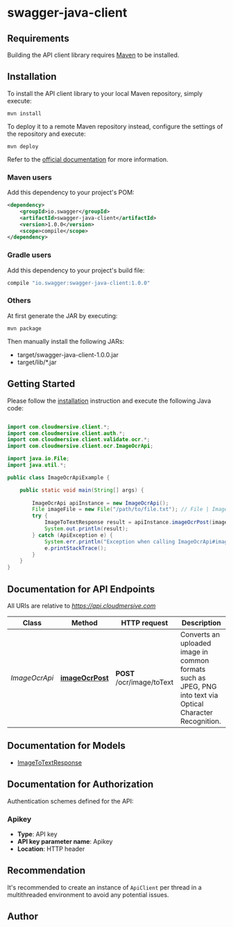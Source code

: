 # swagger-java-client

## Requirements

Building the API client library requires [Maven](https://maven.apache.org/) to be installed.

## Installation

To install the API client library to your local Maven repository, simply execute:

```shell
mvn install
```

To deploy it to a remote Maven repository instead, configure the settings of the repository and execute:

```shell
mvn deploy
```

Refer to the [official documentation](https://maven.apache.org/plugins/maven-deploy-plugin/usage.html) for more information.

### Maven users

Add this dependency to your project's POM:

```xml
<dependency>
    <groupId>io.swagger</groupId>
    <artifactId>swagger-java-client</artifactId>
    <version>1.0.0</version>
    <scope>compile</scope>
</dependency>
```

### Gradle users

Add this dependency to your project's build file:

```groovy
compile "io.swagger:swagger-java-client:1.0.0"
```

### Others

At first generate the JAR by executing:

    mvn package

Then manually install the following JARs:

* target/swagger-java-client-1.0.0.jar
* target/lib/*.jar

## Getting Started

Please follow the [installation](#installation) instruction and execute the following Java code:

```java

import com.cloudmersive.client.*;
import com.cloudmersive.client.auth.*;
import com.cloudmersive.client.validate.ocr.*;
import com.cloudmersive.client.ocr.ImageOcrApi;

import java.io.File;
import java.util.*;

public class ImageOcrApiExample {

    public static void main(String[] args) {
        
        ImageOcrApi apiInstance = new ImageOcrApi();
        File imageFile = new File("/path/to/file.txt"); // File | Image file to perform OCR on.  Common file formats such as PNG, JPEG are supported.
        try {
            ImageToTextResponse result = apiInstance.imageOcrPost(imageFile);
            System.out.println(result);
        } catch (ApiException e) {
            System.err.println("Exception when calling ImageOcrApi#imageOcrPost");
            e.printStackTrace();
        }
    }
}

```

## Documentation for API Endpoints

All URIs are relative to *https://api.cloudmersive.com*

Class | Method | HTTP request | Description
------------ | ------------- | ------------- | -------------
*ImageOcrApi* | [**imageOcrPost**](docs/ImageOcrApi.md#imageOcrPost) | **POST** /ocr/image/toText | Converts an uploaded image in common formats such as JPEG, PNG into text via Optical Character Recognition.


## Documentation for Models

 - [ImageToTextResponse](docs/ImageToTextResponse.md)


## Documentation for Authorization

Authentication schemes defined for the API:
### Apikey

- **Type**: API key
- **API key parameter name**: Apikey
- **Location**: HTTP header


## Recommendation

It's recommended to create an instance of `ApiClient` per thread in a multithreaded environment to avoid any potential issues.

## Author



